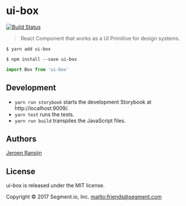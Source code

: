 # ui-box

[![Build Status](https://circleci.com/gh/segmentio/ui-box/tree/master.svg?style=svg)](https://circleci.com/gh/segmentio/ui-box/tree/master)

> React Component that works as a UI Primitive for design systems.

```
$ yarn add ui-box
```

```
$ npm install --save ui-box
```

```javascript
import Box from 'ui-box'
```

## Development

* `yarn run storybook` starts the development Storybook at http://localhost:9009/.
* `yarn test` runs the tests.
* `yarn run build` transpiles the JavaScript files.

## Authors

[Jeroen Ransijn](https://twitter.com/jeroen_ransijn)

## License

ui-box is released under the MIT license.

Copyright © 2017 Segment.io, Inc. <mailto:friends@segment.com>
